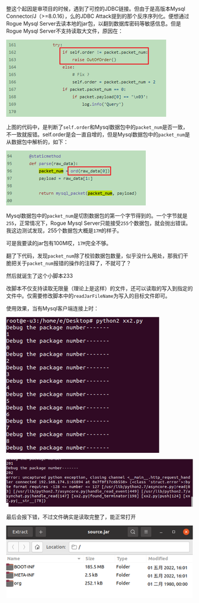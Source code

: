 整这个起因是审项目的时候，遇到了可控的JDBC链接。但由于是高版本Mysql Connector/J（>=8.0.16），么的JDBC Attack提到的那个反序序列化。便想通过Rogue Mysql Server去读本地的jar包，以翻到数据库密码等敏感信息。但是Rogue Mysql Server不支持读取大文件，原因在：

![](https://github.com/xiaopan233/Rogue-MySql-Server/blob/master/1.png)

上图的代码中，是判断了`self.order`和Mysql数据包中的`packet_num`是否一致，不一致就报错。self.order是会一直自增的，但是Mysql数据包中的`packet_num`是从数据包中解析的，如下：

![](https://github.com/xiaopan233/Rogue-MySql-Server/blob/master/2.png)

Mysql数据包中的`packet_num`是切割数据包的第一个字节得到的。一个字节就是`255`，正常情况下，Rogue Mysql Server只能接受`255`个数据包，就会抛出错误。我这边测试发现，255个数据包大概是`17M`的样子。

可是我要读的jar包有100M哎，`17M`完全不够。

翻了下代码，发现`packet_num`除了校验数据包数量，似乎没什么用处，那我们干脆把关于`packet_num`报错的操作的注释了，不就可了？

然后就诞生了这个小脚本233

改脚本不仅支持读取无限量（理论上是这样）的文件，还可以读取的写入到指定的文件中。仅需要修改脚本中的`readJarFileName`为写入的目标文件即可。



使用效果，当有Mysql客户端连接上时：

![](https://github.com/xiaopan233/Rogue-MySql-Server/blob/master/3.png)

![](https://github.com/xiaopan233/Rogue-MySql-Server/blob/master/4.png)

最后会报下错，不过文件确实是读取完整了，能正常打开

![](https://github.com/xiaopan233/Rogue-MySql-Server/blob/master/5.png)
